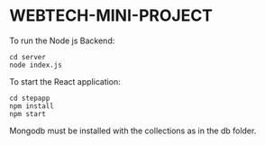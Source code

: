 # WEBTECH-MINI-PROJECT


To run the Node js Backend:

	cd server
	node index.js

To start the React application:

	cd stepapp
	npm install
	npm start

Mongodb must be installed with the collections as in the db folder.
